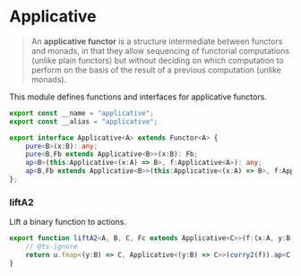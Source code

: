 
# Applicative
> An **applicative functor** is a structure intermediate between functors and
> monads, in that they allow sequencing of functorial computations
> (unlike plain functors) but without deciding on which computation to perform
> on the basis of the result of a previous computation (unlike monads).

This module defines functions and interfaces for applicative functors.
```typescript
export const __name = "applicative";
export const __alias = "applicative";

export interface Applicative<A> extends Functor<A> {
    pure<B>(x:B): any;
    pure<B,Fb extends Applicative<B>>(x:B): Fb;
    ap<B>(this:Applicative<(x:A) => B>, f:Applicative<A>): any;
    ap<B,Fb extends Applicative<B>>(this:Applicative<(x:A) => B>, f:Applicative<A>): Fb;
};
```

### liftA2
Lift a binary function to actions.
```typescript
export function liftA2<A, B, C, Fc extends Applicative<C>>(f:(x:A, y:B) => C, u:Applicative<A>, v:Applicative<B>): Fc {
    // @ts-ignore
    return u.fmap<(y:B) => C, Applicative<(y:B) => C>>(curry2(f)).ap<C, Fc>(v);
}
```
